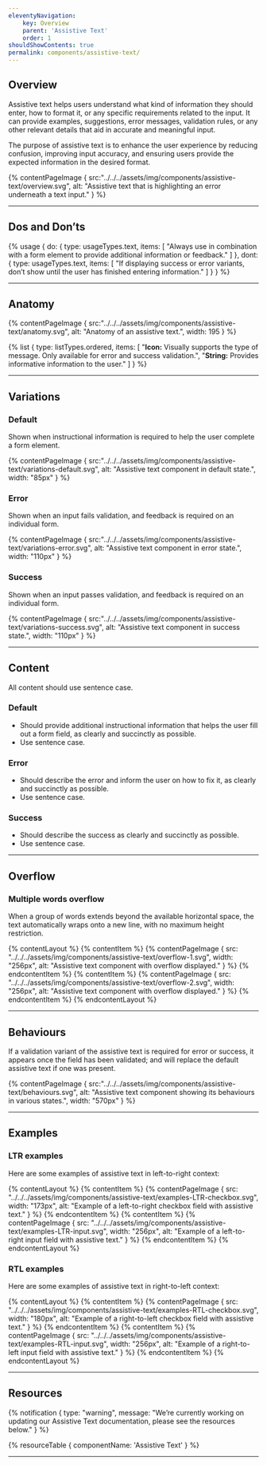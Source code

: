 ```yaml
---
eleventyNavigation:
    key: Overview
    parent: 'Assistive Text'
    order: 1
shouldShowContents: true
permalink: components/assistive-text/
---
```


## Overview

Assistive text helps users understand what kind of information they should enter, how to format it, or any specific requirements related to the input. It can provide examples, suggestions, error messages, validation rules, or any other relevant details that aid in accurate and meaningful input.

The purpose of assistive text is to enhance the user experience by reducing confusion, improving input accuracy, and ensuring users provide the expected information in the desired format.


{% contentPageImage {
    src:"../../../assets/img/components/assistive-text/overview.svg",
    alt: "Assistive text that is highlighting an error underneath a text input."
} %}

---

## Dos and Don’ts

{% usage {
    do: {
        type: usageTypes.text,
        items: [
          "Always use in combination with a form element to provide additional information or feedback."
        ]
    },
    dont: {
        type: usageTypes.text,
        items: [
            "If displaying success or error variants, don’t show until the user has finished entering information."
        ]
    }
} %}

---

## Anatomy

{% contentPageImage {
    src:"../../../assets/img/components/assistive-text/anatomy.svg",
    alt: "Anatomy of an assistive text.",
    width: 195
} %}

{% list {
    type: listTypes.ordered,
    items: [
        "**Icon:** Visually supports the type of message. Only available for error and success validation.",
        "**String:** Provides informative information to the user."
    ]
} %}

---

## Variations

### Default

Shown when instructional information is required to help the user complete a form element.

{% contentPageImage {
    src:"../../../assets/img/components/assistive-text/variations-default.svg",
    alt: "Assistive text component in default state.",
    width: "85px"
} %}

### Error

Shown when an input fails validation, and feedback is required on an individual form.

{% contentPageImage {
    src:"../../../assets/img/components/assistive-text/variations-error.svg",
    alt: "Assistive text component in error state.",
    width: "110px"
} %}

### Success

Shown when an input passes validation, and feedback is required on an individual form.

{% contentPageImage {
    src:"../../../assets/img/components/assistive-text/variations-success.svg",
    alt: "Assistive text component in success state.",
    width: "110px"
} %}

---

## Content

All content should use sentence case.

### Default

- Should provide additional instructional information that helps the user fill out a form field, as clearly and succinctly as possible.
- Use sentence case.

### Error

- Should describe the error and inform the user on how to fix it, as clearly and succinctly as possible.
- Use sentence case.

### Success

- Should describe the success as clearly and succinctly as possible.
- Use sentence case.

---

## Overflow

### Multiple words overflow

When a group of words extends beyond the available horizontal space, the text automatically wraps onto a new line, with no maximum height restriction.

{% contentLayout %}
  {% contentItem %}
    {% contentPageImage {
      src: "../../../assets/img/components/assistive-text/overflow-1.svg",
      width: "256px",
      alt: "Assistive text component with overflow displayed."
    } %}
  {% endcontentItem %}
  {% contentItem %}
    {% contentPageImage {
      src: "../../../assets/img/components/assistive-text/overflow-2.svg",
      width: "256px",
      alt: "Assistive text component with overflow displayed."
    } %}
  {% endcontentItem %}
{% endcontentLayout %}

---

## Behaviours

If a validation variant of the assistive text is required for error or success, it appears once the field has been validated; and will replace the default assistive text if one was present.

{% contentPageImage {
    src:"../../../assets/img/components/assistive-text/behaviours.svg",
    alt: "Assistive text component showing its behaviours in various states.",
    width: "570px"
} %}

---

## Examples

### LTR examples

Here are some examples of assistive text in left-to-right context:

{% contentLayout %}
  {% contentItem %}
    {% contentPageImage {
      src: "../../../assets/img/components/assistive-text/examples-LTR-checkbox.svg",
      width: "173px",
      alt: "Example of a left-to-right checkbox field with assistive text."
    } %}
  {% endcontentItem %}
  {% contentItem %}
    {% contentPageImage {
      src: "../../../assets/img/components/assistive-text/examples-LTR-input.svg",
      width: "256px",
      alt: "Example of a left-to-right input field with assistive text."
    } %}
  {% endcontentItem %}
{% endcontentLayout %}

### RTL examples

Here are some examples of assistive text in right-to-left context:

{% contentLayout %}
  {% contentItem %}
    {% contentPageImage {
      src: "../../../assets/img/components/assistive-text/examples-RTL-checkbox.svg",
      width: "180px",
      alt: "Example of a right-to-left checkbox field with assistive text."
    } %}
  {% endcontentItem %}
  {% contentItem %}
    {% contentPageImage {
      src: "../../../assets/img/components/assistive-text/examples-RTL-input.svg",
      width: "256px",
      alt: "Example of a right-to-left input field with assistive text."
    } %}
  {% endcontentItem %}
{% endcontentLayout %}

---

## Resources

{% notification {
  type: "warning",
  message: "We’re currently working on updating our Assistive Text documentation, please see the resources below."
} %}

{% resourceTable {
    componentName: 'Assistive Text'
} %}

---




